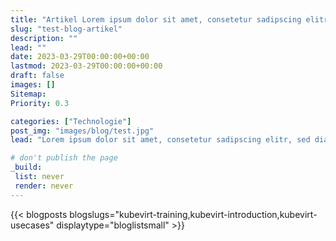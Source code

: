 ```yaml
---
title: "Artikel Lorem ipsum dolor sit amet, consetetur sadipscing elitr, sed diam nonumy ein. (max. 75 Zeichen)"
slug: "test-blog-artikel"
description: ""
lead: ""
date: 2023-03-29T00:00:00+00:00
lastmod: 2023-03-29T00:00:00+00:00
draft: false
images: []
Sitemap:
Priority: 0.3

categories: ["Technologie"]
post_img: "images/blog/test.jpg"
lead: "Lorem ipsum dolor sit amet, consetetur sadipscing elitr, sed diam nonumy eirmod"

# don't publish the page
_build:
 list: never
 render: never
---
```



{{< blogposts blogslugs="kubevirt-training,kubevirt-introduction,kubevirt-usecases" displaytype="bloglistsmall" >}}